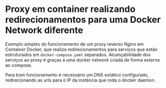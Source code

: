 # Proxy em container realizando redirecionamentos para uma Docker Network diferente
  Exemplo simples do funcionamento de um proxy reverso Nginx em Container Docker, que realiza redirecionamentos para serviços que estão estruturados em `docker-compose.yaml` separados. Alcançabilidade dos serviços ao proxy é graças a uma docker network criada de forma externa ao compose.
  
  Para bom funcionamento é necessário um DNS estático configurado, redirecionando as urls para o IP da instância que roda o docker daemon.
